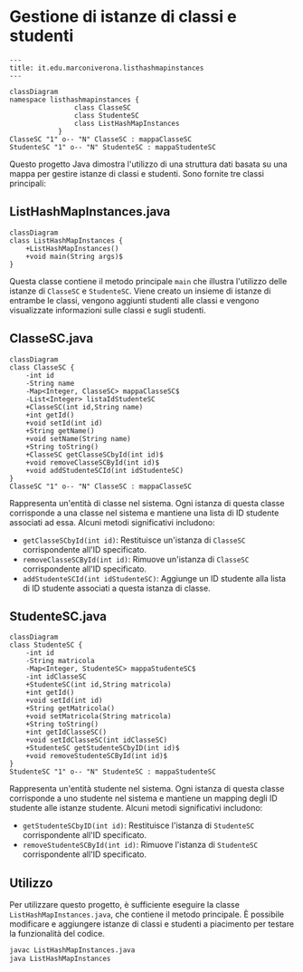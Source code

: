 # Gestione di istanze di classi e studenti

```mermaid
---
title: it.edu.marconiverona.listhashmapinstances
---

classDiagram
namespace listhashmapinstances {
                class ClasseSC
                class StudenteSC
                class ListHashMapInstances
            }
ClasseSC "1" o-- "N" ClasseSC : mappaClasseSC
StudenteSC "1" o-- "N" StudenteSC : mappaStudenteSC
```

Questo progetto Java dimostra l'utilizzo di una struttura dati basata su una mappa per gestire istanze di classi e studenti. Sono fornite tre classi principali:

## ListHashMapInstances.java

```mermaid
classDiagram
class ListHashMapInstances {
    +ListHashMapInstances()
    +void main(String args)$
}
```

Questa classe contiene il metodo principale `main` che illustra l'utilizzo delle istanze di `ClasseSC` e `StudenteSC`. Viene creato un insieme di istanze di entrambe le classi, vengono aggiunti studenti alle classi e vengono visualizzate informazioni sulle classi e sugli studenti.

## ClasseSC.java

```mermaid
classDiagram
class ClasseSC {
    -int id
    -String name
    -Map<Integer, ClasseSC> mappaClasseSC$
    -List<Integer> listaIdStudenteSC
    +ClasseSC(int id,String name)
    +int getId()
    +void setId(int id)
    +String getName()
    +void setName(String name)
    +String toString()
    +ClasseSC getClasseSCbyId(int id)$
    +void removeClasseSCById(int id)$
    +void addStudenteSCId(int idStudenteSC)
}
ClasseSC "1" o-- "N" ClasseSC : mappaClasseSC
```

Rappresenta un'entità di classe nel sistema. Ogni istanza di questa classe corrisponde a una classe nel sistema e mantiene una lista di ID studente associati ad essa. Alcuni metodi significativi includono:

- `getClasseSCbyId(int id)`: Restituisce un'istanza di `ClasseSC` corrispondente all'ID specificato.
- `removeClasseSCById(int id)`: Rimuove un'istanza di `ClasseSC` corrispondente all'ID specificato.
- `addStudenteSCId(int idStudenteSC)`: Aggiunge un ID studente alla lista di ID studente associati a questa istanza di classe.

## StudenteSC.java

```mermaid
classDiagram
class StudenteSC {
    -int id
    -String matricola
    -Map<Integer, StudenteSC> mappaStudenteSC$
    -int idClasseSC
    +StudenteSC(int id,String matricola)
    +int getId()
    +void setId(int id)
    +String getMatricola()
    +void setMatricola(String matricola)
    +String toString()
    +int getIdClasseSC()
    +void setIdClasseSC(int idClasseSC)
    +StudenteSC getStudenteSCbyID(int id)$
    +void removeStudenteSCById(int id)$
}
StudenteSC "1" o-- "N" StudenteSC : mappaStudenteSC
```

Rappresenta un'entità studente nel sistema. Ogni istanza di questa classe corrisponde a uno studente nel sistema e mantiene un mapping degli ID studente alle istanze studente. Alcuni metodi significativi includono:

- `getStudenteSCbyID(int id)`: Restituisce l'istanza di `StudenteSC` corrispondente all'ID specificato.
- `removeStudenteSCById(int id)`: Rimuove l'istanza di `StudenteSC` corrispondente all'ID specificato.

## Utilizzo

Per utilizzare questo progetto, è sufficiente eseguire la classe `ListHashMapInstances.java`, che contiene il metodo principale. È possibile modificare e aggiungere istanze di classi e studenti a piacimento per testare la funzionalità del codice.

```bash
javac ListHashMapInstances.java
java ListHashMapInstances
```
